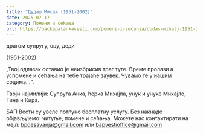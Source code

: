 ```yaml
---
title: "Дудаш Михаљ (1951-2002)"
date: 2025-07-17
category: Помени и сећања
url: https://backapalankavesti.com/pomeni-i-secanja/dudas-mihalj-1951-2002/
---
```


драгом супругу, оцу, деди

(1951-2002)

„Твој одлазак оставио је неизбрисив траг туге. Време пролази а успомене и сећања на тебе трајаће заувек. Чувамо те у нашим срцима…“.

Твоји најмилији: Супруга Анка, ћерка Михајла, унук и унуке Михајло, Тина и Кира.

БАП Вести су увеле потпуно бесплатну услугу. Без накнаде објављујемо: читуље, помене и сећања. Можете нас контактирати на мејл: bpdesavanja@gmail.com или bapvestioffice@gmail.com
